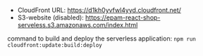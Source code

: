 - CloudFront URL: https://d1kh0yvfwl4yyd.cloudfront.net/
- S3-website (disabled): https://epam-react-shop-serveless.s3.amazonaws.com/index.html

command to build and deploy the serverless application: `npm run cloudfront:update:build:deploy`
